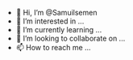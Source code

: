 - 👋 Hi, I’m @Samuilsemen
- 👀 I’m interested in ...
- 🌱 I’m currently learning ...
- 💞️ I’m looking to collaborate on ...
- 📫 How to reach me ...

<!---
Samuilsemen/Samuilsemen is a ✨ special ✨ repository because its `README.md` (this file) appears on your GitHub profile.
You can click the Preview link to take a look at your changes.
--->
